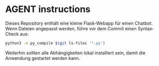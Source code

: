 # AGENT instructions

Dieses Repository enthält eine kleine Flask-Webapp für einen Chatbot. Wenn Dateien angepasst werden, führe vor dem Commit einen Syntax-Check aus:

```bash
python3 -m py_compile $(git ls-files '*.py')
```

Weiterhin sollten alle Abhängigkeiten lokal installiert sein, damit die Anwendung gestartet werden kann.

